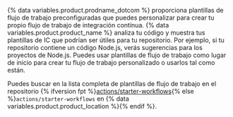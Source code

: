 {% data variables.product.prodname_dotcom %} proporciona plantillas de flujo de trabajo preconfiguradas que puedes personalizar para crear tu propio flujo de trabajo de integración contínua. {% data variables.product.product_name %} analiza tu código y muestra tus plantillas de IC que podrían ser útiles para tu repositorio. Por ejemplo, si tu repositorio contiene un código Node.js, verás sugerencias para los proyectos de Node.js. Puedes usar plantillas de flujo de trabajo como lugar de inicio para crear tu flujo de trabajo personalizado o usarlos tal como están.

Puedes buscar en la lista completa de plantillas de flujo de trabajo en el repositorio {% ifversion fpt %}[actions/starter-workflows](https://github.com/actions/starter-workflows){% else %}`actions/starter-workflows` en {% data variables.product.product_location %}{% endif %}.
